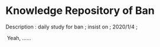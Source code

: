 # 		Knowledge Repository of Ban

Description : daily study for ban ; insist on ; 2020/1/4 ;

​	Yeah, ......

